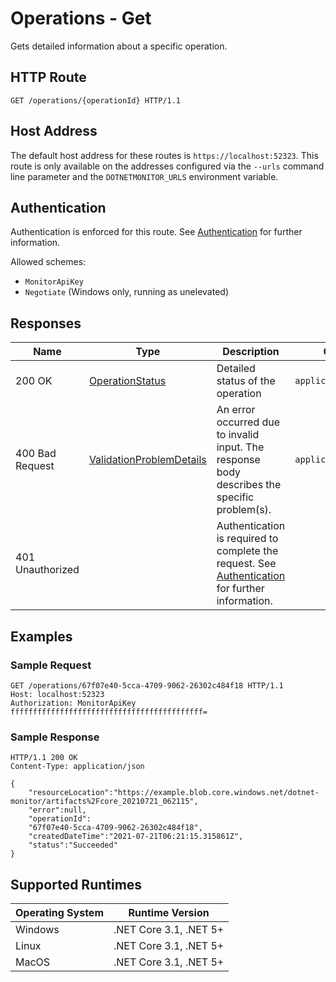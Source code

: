 # Operations - Get

Gets detailed information about a specific operation.

## HTTP Route

```http
GET /operations/{operationId} HTTP/1.1
```

## Host Address

The default host address for these routes is `https://localhost:52323`. This route is only available on the addresses configured via the `--urls` command line parameter and the `DOTNETMONITOR_URLS` environment variable.

## Authentication

Authentication is enforced for this route. See [Authentication](./../authentication.md) for further information.

Allowed schemes:
- `MonitorApiKey`
- `Negotiate` (Windows only, running as unelevated)

## Responses

| Name | Type | Description | Content Type |
|---|---|---|---|
| 200 OK | [OperationStatus](./definitions.md#OperationStatus) | Detailed status of the operation | `application/json` |
| 400 Bad Request | [ValidationProblemDetails](./definitions.md#ValidationProblemDetails) | An error occurred due to invalid input. The response body describes the specific problem(s). | `application/problem+json` |
| 401 Unauthorized | | Authentication is required to complete the request. See [Authentication](./../authentication.md) for further information. | |

## Examples

### Sample Request

```http
GET /operations/67f07e40-5cca-4709-9062-26302c484f18 HTTP/1.1
Host: localhost:52323
Authorization: MonitorApiKey fffffffffffffffffffffffffffffffffffffffffff=
```

### Sample Response

```http
HTTP/1.1 200 OK
Content-Type: application/json

{
    "resourceLocation":"https://example.blob.core.windows.net/dotnet-monitor/artifacts%2Fcore_20210721_062115",
    "error":null,
    "operationId":
    "67f07e40-5cca-4709-9062-26302c484f18",
    "createdDateTime":"2021-07-21T06:21:15.315861Z",
    "status":"Succeeded"  
}
```

## Supported Runtimes

| Operating System | Runtime Version |
|---|---|
| Windows | .NET Core 3.1, .NET 5+ |
| Linux | .NET Core 3.1, .NET 5+ |
| MacOS | .NET Core 3.1, .NET 5+ |